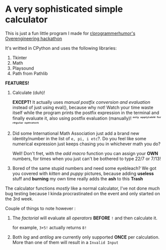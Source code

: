 # A very sophisticated simple calculator

This is just a fun little program I made for [r/programmerhumor's Overengineering hackathon](https://www.programmerhumor.org/Hackathon)

It's writted in CPython and uses the following libraries:
  1. Tkinter
  2. Math
  3. Playsound
  4. Path from Pathlib

**FEATURES!**
  1. Calculate (duh)!

      **EXCEPT!** It actually uses *manual postfix conversion and evaluation* instead of just using eval(), because why not! Watch your time waste itself while the program prints the postfix expression in the terminal and finally evaluate it, also using postfix evaluation (manually)! ᵒⁿˡʸ ᵃᵖᵖˡᶦᶜᵃᵇˡᵉ ᶠᵒʳ ʳᵉᵍᵘˡᵃʳ ᵒᵖᵉʳᵃᵗᵒʳˢ

  2. Did some International Math Association just add a brand new identity/number in the list of `e, pi, i etc`?. Do you feel like some numerical expression just keeps chasing you in whichever math you do?

       Well! Don't fret, with the *add macro* function you can assign your **OWN** numbers, for times when you just can't be bothered to type 22/7 or 7/13!

  3. Bored of the same stupid numbers and need some eyebleach? We got you covered with *kitten* and *puppy* pictures, because adding **useless** stuff and **burning** my own time really adds the **ash** to this **Trash**

The calculator functions *mostly* like a normal calculator, I've not done much bug testing because I kinda procrastinated on the event and only started on the 3rd week.

Couple of things to note however :
  1. The *factorial* will evaluate all *operators* **BEFORE** `!` and then calculate it.

        for example, ```3+5!``` actually returns ```8!```
  2. Both *log* and *antilog* are currently only supported **ONCE** per calculation. More than one of them will result in a ```Invalid Input```
